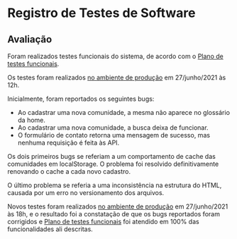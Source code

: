 # Registro de Testes de Software

## Avaliação

Foram realizados testes funcionais do sistema, de acordo com o [Plano de testes funcionais](https://github.com/ICEI-PUC-Minas-PMV-SI/pmv-si-2021-1-e1-proj-web-t1-wikipedia-indigenas/blob/main/docs/8-Plano%20de%20Testes%20de%20Software.md).

Os testes foram realizados [no ambiente de produção](https://indigenas.previa.app/) em 27/junho/2021 às 12h.

Inicialmente, foram reportados os seguintes bugs:
- Ao cadastrar uma nova comunidade, a mesma não aparece no glossário da home.
- Ao cadastrar uma nova comunidade, a busca deixa de funcionar.
- O formulário de contato retorna uma mensagem de sucesso, mas nenhuma requisição é feita às API.

Os dois primeiros bugs se referiam a um comportamento de cache das comunidades em localStorage. 
O problema foi resolvido definitivamente renovando o cache a cada novo cadastro.

O último problema se referia a uma inconsistência na estrutura do HTML, causada por um erro no versionamento dos arquivos.

Novos testes foram realizados [no ambiente de produção](https://indigenas.previa.app/) em 27/junho/2021 às 18h, e o resultado foi a constatação de que os bugs reportados foram corrigidos e [Plano de testes funcionais](https://github.com/ICEI-PUC-Minas-PMV-SI/pmv-si-2021-1-e1-proj-web-t1-wikipedia-indigenas/blob/main/docs/8-Plano%20de%20Testes%20de%20Software.md) foi atendido em 100% das funcionalidades ali descritas.

